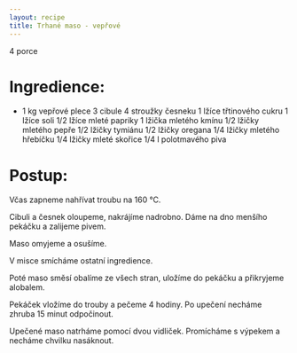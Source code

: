 ```yaml
---
layout: recipe
title: Trhané maso - vepřové 
---
```

4 porce


# Ingredience:

- 1 kg vepřové plece
3 cibule
4 stroužky česneku
1 lžíce třtinového cukru
1 lžíce soli
1/2 lžíce mleté papriky
1 lžička mletého kmínu
1/2 lžičky mletého pepře
1/2 lžičky tymiánu
1/2 lžičky oregana
1/4 lžičky mletého hřebíčku
1/4 lžičky mleté skořice
1/4 l polotmavého piva


# Postup:

Včas zapneme nahřívat troubu na 160 °C. 

Cibuli a česnek oloupeme, nakrájíme nadrobno.
Dáme na dno menšího pekáčku a zalijeme pivem.

Maso omyjeme a osušíme. 

V misce smícháme ostatní ingredience.

Poté maso směsí obalíme ze všech stran, uložíme do pekáčku a přikryjeme alobalem.

Pekáček vložíme do trouby a pečeme 4 hodiny. Po upečení necháme zhruba 15 minut odpočinout.

Upečené maso natrháme pomocí dvou vidliček. Promícháme s výpekem a necháme chvilku nasáknout.
